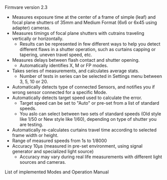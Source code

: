 Firmvare version 2.3

- Measures exposure time at the center of a frame of simple (leaf) and focal plane shutters of 35mm and Medium Format (6x6 or 6x45 using adapter) cameras.
- Measures timings of focal plane shutters with cutrains traveling vertically or horizontally.
  - Results can be represented in few different ways to help you detect different flaws in a shutter operation, such as curtains capping or tapering, uneven travel speed, etc.
- Measures delays between flash contact and shutter opening.
  - Automatically identifies X, M or FP modes.
- Takes series of measurements, and calculates average stats.
  - Number of tests in series can be selected in Settings menu between 3, 5, 10 or 20.
- Automatically detects type of connected Sensors, and notifies you if wrong sensor connected for a specific Mode.
- Automatically detects target speed used to calculate the error.
  - Target speed can be set to "Auto" or pre-set from a list of standard speeds.
  - You aslo can select between two sets of standard speeds (Old style like 1/50 or New style like 1/60), depending on type of shutter you are testing.
- Automatically re-calculates curtains travel time according to selected frame width or height.
- Range of measured speeds from 1s to 1/8000
- Accuracy 10µs (measured in pre-set environment, using signal generator and specialized light source)
  - Accuracy may vary during real life measurements with different light sources and cameras.


List of implemented Modes and Operation Manual
